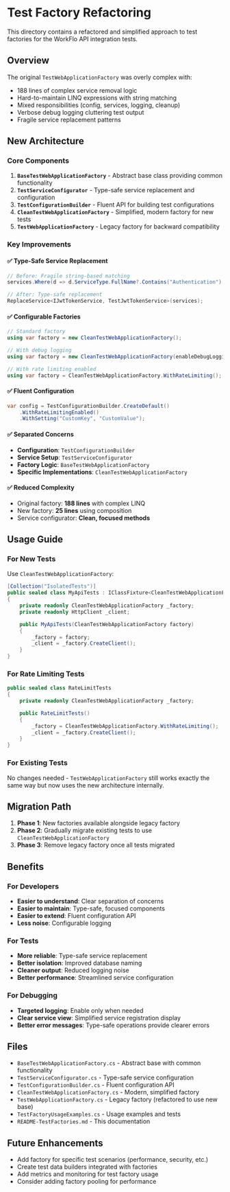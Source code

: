 # Test Factory Refactoring

This directory contains a refactored and simplified approach to test factories for the WorkFlo API integration tests.

## Overview

The original `TestWebApplicationFactory` was overly complex with:

- 188 lines of complex service removal logic
- Hard-to-maintain LINQ expressions with string matching
- Mixed responsibilities (config, services, logging, cleanup)
- Verbose debug logging cluttering test output
- Fragile service replacement patterns

## New Architecture

### Core Components

1. **`BaseTestWebApplicationFactory`** - Abstract base class providing common functionality
2. **`TestServiceConfigurator`** - Type-safe service replacement and configuration
3. **`TestConfigurationBuilder`** - Fluent API for building test configurations
4. **`CleanTestWebApplicationFactory`** - Simplified, modern factory for new tests
5. **`TestWebApplicationFactory`** - Legacy factory for backward compatibility

### Key Improvements

#### ✅ **Type-Safe Service Replacement**

```csharp
// Before: Fragile string-based matching
services.Where(d => d.ServiceType.FullName?.Contains("Authentication") == true)

// After: Type-safe replacement
ReplaceService<IJwtTokenService, TestJwtTokenService>(services);
```

#### ✅ **Configurable Factories**

```csharp
// Standard factory
using var factory = new CleanTestWebApplicationFactory();

// With debug logging
using var factory = new CleanTestWebApplicationFactory(enableDebugLogging: true);

// With rate limiting enabled
using var factory = CleanTestWebApplicationFactory.WithRateLimiting();
```

#### ✅ **Fluent Configuration**

```csharp
var config = TestConfigurationBuilder.CreateDefault()
    .WithRateLimitingEnabled()
    .WithSetting("CustomKey", "CustomValue");
```

#### ✅ **Separated Concerns**

- **Configuration**: `TestConfigurationBuilder`
- **Service Setup**: `TestServiceConfigurator`
- **Factory Logic**: `BaseTestWebApplicationFactory`
- **Specific Implementations**: `CleanTestWebApplicationFactory`

#### ✅ **Reduced Complexity**

- Original factory: **188 lines** with complex LINQ
- New factory: **25 lines** using composition
- Service configurator: **Clean, focused methods**

## Usage Guide

### For New Tests

Use `CleanTestWebApplicationFactory`:

```csharp
[Collection("IsolatedTests")]
public sealed class MyApiTests : IClassFixture<CleanTestWebApplicationFactory>
{
    private readonly CleanTestWebApplicationFactory _factory;
    private readonly HttpClient _client;

    public MyApiTests(CleanTestWebApplicationFactory factory)
    {
        _factory = factory;
        _client = _factory.CreateClient();
    }
}
```

### For Rate Limiting Tests

```csharp
public sealed class RateLimitTests
{
    private readonly CleanTestWebApplicationFactory _factory;

    public RateLimitTests()
    {
        _factory = CleanTestWebApplicationFactory.WithRateLimiting();
        _client = _factory.CreateClient();
    }
}
```

### For Existing Tests

No changes needed - `TestWebApplicationFactory` still works exactly the same way but now uses the new architecture internally.

## Migration Path

1. **Phase 1**: New factories available alongside legacy factory
2. **Phase 2**: Gradually migrate existing tests to use `CleanTestWebApplicationFactory`
3. **Phase 3**: Remove legacy factory once all tests migrated

## Benefits

### For Developers

- **Easier to understand**: Clear separation of concerns
- **Easier to maintain**: Type-safe, focused components
- **Easier to extend**: Fluent configuration API
- **Less noise**: Configurable logging

### For Tests

- **More reliable**: Type-safe service replacement
- **Better isolation**: Improved database naming
- **Cleaner output**: Reduced logging noise
- **Better performance**: Streamlined service configuration

### For Debugging

- **Targeted logging**: Enable only when needed
- **Clear service view**: Simplified service registration display
- **Better error messages**: Type-safe operations provide clearer errors

## Files

- `BaseTestWebApplicationFactory.cs` - Abstract base with common functionality
- `TestServiceConfigurator.cs` - Type-safe service configuration
- `TestConfigurationBuilder.cs` - Fluent configuration API
- `CleanTestWebApplicationFactory.cs` - Modern, simplified factory
- `TestWebApplicationFactory.cs` - Legacy factory (refactored to use new base)
- `TestFactoryUsageExamples.cs` - Usage examples and tests
- `README-TestFactories.md` - This documentation

## Future Enhancements

- Add factory for specific test scenarios (performance, security, etc.)
- Create test data builders integrated with factories
- Add metrics and monitoring for test factory usage
- Consider adding factory pooling for performance
